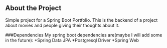 ## About the Project
Simple project for a Spring Boot Portfolio.
This is the backend of a project about movies and people giving their thoughts about it.

###Dependencies
My spring boot dependencies are(maybe I will add some in the future):
*Spring Data JPA
*Postgresql Driver
*Spring Web